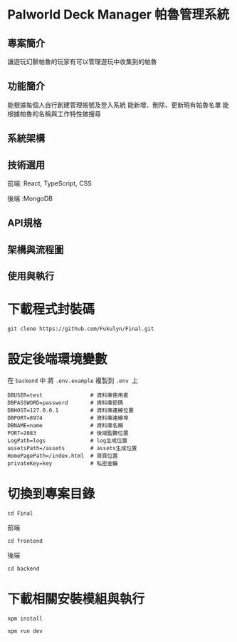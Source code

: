 # Palworld Deck Manager 帕魯管理系統

## 專案簡介

讓遊玩幻獸帕魯的玩家有可以管理遊玩中收集到的帕魯

## 功能簡介

能根據每個人自行創建管理帳號及登入系統
能新增、刪除、更新現有帕魯名單
能根據帕魯的名稱與工作特性做搜尋

## 系統架構


## 技術選用

前端: React, TypeScript, CSS

後端 :MongoDB

## API規格

## 架構與流程圖

## 使用與執行

# 下載程式封裝碼

`git clone https://github.com/Fukulyn/Final.git`

# 設定後端環境變數 
在 `backend` 中
將 `.env.example` 複製到 `.env `上

```
DBUSER=test               # 資料庫使用者
DBPASSWORD=password       # 資料庫密碼
DBHOST=127.0.0.1          # 資料庫連線位置
DBPORT=8974               # 資料庫連線埠
DBNAME=name               # 資料庫名稱
PORT=2083                 # 後端監聽位置
LogPath=logs              # log生成位置
assetsPath=/assets        # assets生成位置
HomePagePath=/index.html  # 首頁位置
privateKey=key            # 私密金鑰

```

# 切換到專案目錄

`cd Final`

前端

`cd frontend`

後端

`cd backend`

# 下載相關安裝模組與執行

`npm install`

`npm run dev`





